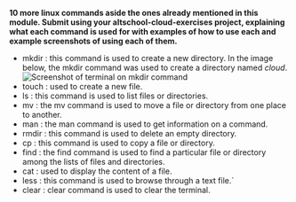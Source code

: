 **10 more linux commands aside the ones already mentioned in this module. Submit using your altschool-cloud-exercises project, explaining what each command is used for with examples of how to use each and example screenshots of using each of them.**
- mkdir : this command is used to create a new directory. In the image below, the mkdir command was used to create a directory named *cloud*.
        ![Screenshot of terminal on mkdir command](/home/felix/Pictures/Screenshots/mkdir.png)
- touch : used to create a new file.
- ls : this command is used to list files or directories.
- mv : the mv command is used to move a file or directory from one place to another.
- man : the man command is used to get information on a command.
- rmdir : this command is used to delete an empty directory.
- cp : this command is used to copy a file or directory.
- find : the find command is used to find a particular file or directory among the lists of files and directories.
- cat : used to display the content of a file.
- less : this command is used to browse through a text file.`
- clear : clear command is used to clear the terminal.
